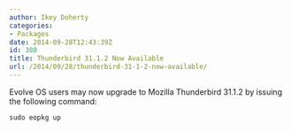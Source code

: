 ```yaml
---
author: Ikey Doherty
categories:
- Packages
date: 2014-09-28T12:43:39Z
id: 380
title: Thunderbird 31.1.2 Now Available
url: /2014/09/28/thunderbird-31-1-2-now-available/
---
```


Evolve OS users may now upgrade to Mozilla Thunderbird 31.1.2 by issuing the following command:
<!-- more -->
```
sudo eopkg up
```